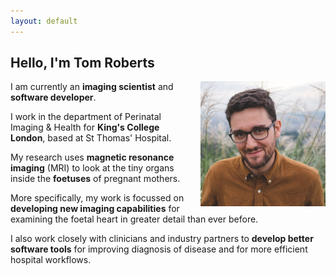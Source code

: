 ```yaml
---
layout: default
---
```


## Hello, I'm Tom Roberts

<img src="assets/tom-roberts-photo1.jpg"
    alt="Tom Roberts photograph"
    style="float: right; margin-left: 10px;"
    width=200px />

I am currently an **imaging scientist** and **software developer**.

I work in the department of Perinatal Imaging & Health for **King's College London**, based at St Thomas' Hospital.

My research uses **magnetic resonance imaging** (MRI) to look at the tiny organs inside the **foetuses** of pregnant mothers.

More specifically, my work is focussed on **developing new imaging capabilities** for examining the foetal heart in greater detail than ever before.

I also work closely with clinicians and industry partners to **develop better software tools** for improving diagnosis of disease and for more efficient hospital workflows.

<br />